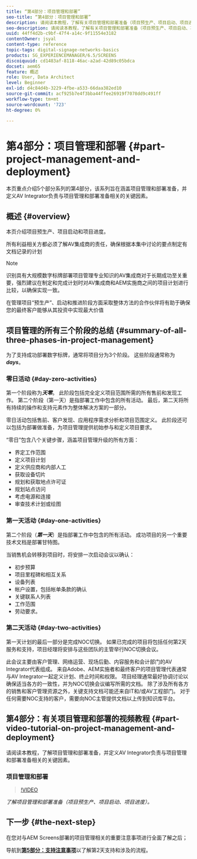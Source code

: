 ```yaml
---
title: “第4部分：项目管理和部署”
seo-title: “第4部分：项目管理和部署”
description: 请阅读本教程，了解有关项目管理和部署准备（项目预生产、项目启动、项目进度）的信息。 此外，了解如何定义项目范围和计划，并收集有关供应商、内部人工和剪切表的信息。
seo-description: 请阅读本教程，了解有关项目管理和部署准备（项目预生产、项目启动、项目进度）的信息。 此外，了解如何定义项目范围和计划，并收集有关供应商、内部人工和剪切表的信息。
uuid: 44ff4d2b-c9bf-47f4-a14c-9f11554e3182
contentOwner: jsyal
content-type: reference
topic-tags: digital-signage-networks-basics
products: SG_EXPERIENCEMANAGER/6.5/SCREENS
discoiquuid: cd1483af-8118-46ac-a2ad-42d89c05bdca
docset: aem65
feature: 概述
role: User, Data Architect
level: Beginner
exl-id: d4c84d4b-3229-4fbe-a533-66daa382ed10
source-git-commit: acf925b7e4f3bba44ffee26919f7078dd9c491ff
workflow-type: tm+mt
source-wordcount: '723'
ht-degree: 0%

---
```


# 第4部分：项目管理和部署 {#part-project-management-and-deployment}

本页重点介绍5个部分系列的第4部分，该系列旨在涵盖项目管理和部署准备，并定义AV Integrator负责与项目管理和部署准备相关的关键因素。

## 概述 {#overview}

本页介绍项目预生产、项目启动和项目进度。

所有利益相关方都必须了解AV集成商的责任，确保根据本集中讨论的要点制定有文档记录的计划

>[!NOTE]
>
>识别具有大规模数字标牌部署项目管理专业知识的AV集成商对于长期成功至关重要，强烈建议在制定和完成计划时对AV集成商和AEM实施商之间的项目计划进行比较，以确保实现一致。
>
>在管理项目“预生产”、启动和推进阶段方面采取整体方法的合作伙伴将有助于确保您的最终客户能够从其投资中实现最大价值

## 项目管理的所有三个阶段的总结 {#summary-of-all-three-phases-in-project-management}

为了支持成功部署数字标牌，通常将项目分为3个阶段。 这些阶段通常称为&#x200B;***days***。

### 零日活动 {#day-zero-activities}

第一个阶段称为&#x200B;***天零***。 此阶段包括完全定义项目范围所需的所有售前和发现工作。 第二个阶段（第一天）是指部署工作中包含的所有活动。 最后，第二天将所有持续的操作和支持元素作为整体解决方案的一部分。

零日活动包括售前、客户发现、应用程序需求分析和项目范围定义。 此阶段还可以包括为部署做准备，为项目管理提供初始参与和定义项目要求。

“零日”包含八个关键步骤，涵盖项目管理升级的所有方面：

* 界定工作范围
* 定义项目计划
* 定义供应商和内部人工
* 获取设备切片
* 规划和获取地点许可证
* 规划站点访问
* 考虑电源和连接
* 审查技术计划或绘图

### 第一天活动 {#day-one-activities}

第二个阶段（***第一天***）是指部署工作中包含的所有活动。 成功项目的另一个重要技术文档是部署甘特图。

当销售机会转移到项目时，将安排一次启动会议以确认：

* 初步预算
* 项目里程碑和相互关系
* 设备列表
* 帐户设置，包括帐单条款的确认
* 关键联系人列表
* 工作范围
* 劳动要求。

### 第二天活动 {#day-two-activities}

第一天计划的最后一部分是完成NOC切换。 如果已完成的项目将包括任何第2天服务和支持，项目经理将安排与这些团队的主管举行NOC切换会议。

此会议主要由客户管理、网络运营、现场后勤、内容服务和会计部门的AV Integrator代表组成。 来自Adobe、AEM实施者和最终客户的项目管理代表通常与AV Integrator一起定义计划、终止时间和权限。 项目经理通常最好协调讨论以确保适当各方的一致性，并为NOC切换会议编写所需的文档。 除了涉及所有各方的销售和客户管理资源之外，关键支持文档可能还来自IT和/或AV工程部门。 对于任何需要NOC支持的客户，需要向NOC主管提供文档以上传到知识库平台。

## 第4部分：有关项目管理和部署的视频教程 {#part-video-tutorial-on-project-management-and-deployment}

请阅读本教程，了解项目管理和部署准备，并定义AV Integrator负责与项目管理和部署准备相关的关键因素。

### 项目管理和部署

>[!VIDEO](https://video.tv.adobe.com/v/28408)

*了解项目管理和部署准备（项目预生产、项目启动、项目进度）。*

## 下一步 {#the-next-step}

在您对与AEM Screens部署的项目管理相关的重要注意事项进行全面了解之后；

导航到&#x200B;**[第5部分：支持注意事项](support-considerations.md)**&#x200B;以了解第2天支持和涉及的流程。
